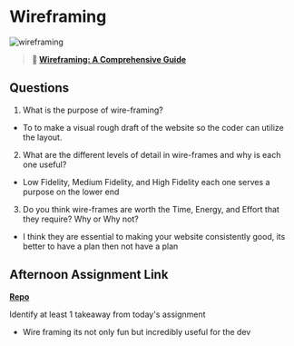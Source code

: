 # Wireframing

![wireframing](https://bcw.blob.core.windows.net/public/img/courses/2293087935019893)

> **📖 [Wireframing: A Comprehensive Guide](https://codeworksacademy.com/fs-student-guide/resources/wk1/06-Wireframing)**

## Questions

1. What is the purpose of wire-framing? 
- To to make a visual rough draft of the website so the coder can utilize the layout.
2. What are the different levels of detail in wire-frames and why is each one useful?
- Low Fidelity, Medium Fidelity, and High Fidelity each one serves a purpose on the lower end 
3. Do you think wire-frames are worth the Time, Energy, and Effort that they require? Why or Why not?
- I think they are essential to making your website consistently good, its better to have a plan then not have a plan
## Afternoon Assignment Link

**[Repo](https://github.com/samwgit/<ASSIGNMENT_REPO>)**

Identify at least 1 takeaway from today's assignment
- Wire framing its not only fun but incredibly useful for the dev